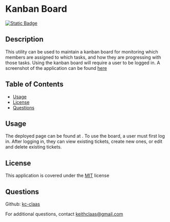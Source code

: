 # Kanban Board
[![Static Badge](https://img.shields.io/badge/License-MIT-blue)](./LICENSE)
## Description
This utility can be used to maintain a kanban board for monitoring which members are assigned to which tasks, and how they are progressing with those tasks. Using the kanban board will require a user to be logged in. A screenshot of the application can be found [here](./assets/kanban-ss.png)

## Table of Contents
- [Usage](#usage)
- [License](#license)
- [Questions](#questions)


## Usage
The deployed page can be found at [](). To use the board, a user must first log in. After logging in, they can view existing tickets, create new ones, or edit and delete existing tickets.

## License
This application is covered under the [MIT](./LICENSE) license

## Questions
Github: [kc-claas](https://github.com/kc-claas)

For additional questions, contact keithclaas@gmail.com
